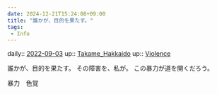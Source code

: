 ```yaml
---
date: 2024-12-21T15:24:08+09:00
title: "誰かが、目的を果たす。"
tags:
 - Info
---
```


daily:: [2022-09-03](Daily_Note/2022-09-03.md)
up:: [Takame_Hakkaido](Bar/Novel/Nacaria/Takame_Hakkaido.md)
up:: [Violence](Bar/Novel/Topics/Violence.md)

誰かが、目的を果たす。
その障害を、私が。
この暴力が道を開くだろう。

暴力　色覚　